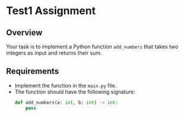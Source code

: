 # Test1 Assignment

## Overview
Your task is to implement a Python function `add_numbers` that takes two integers as input and returns their sum.

## Requirements
- Implement the function in the `main.py` file.
- The function should have the following signature:
  ```python
  def add_numbers(a: int, b: int) -> int:
      pass
